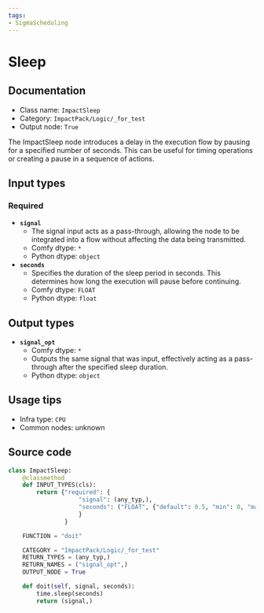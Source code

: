 ```yaml
---
tags:
- SigmaScheduling
---
```


# Sleep
## Documentation
- Class name: `ImpactSleep`
- Category: `ImpactPack/Logic/_for_test`
- Output node: `True`

The ImpactSleep node introduces a delay in the execution flow by pausing for a specified number of seconds. This can be useful for timing operations or creating a pause in a sequence of actions.
## Input types
### Required
- **`signal`**
    - The signal input acts as a pass-through, allowing the node to be integrated into a flow without affecting the data being transmitted.
    - Comfy dtype: `*`
    - Python dtype: `object`
- **`seconds`**
    - Specifies the duration of the sleep period in seconds. This determines how long the execution will pause before continuing.
    - Comfy dtype: `FLOAT`
    - Python dtype: `float`
## Output types
- **`signal_opt`**
    - Comfy dtype: `*`
    - Outputs the same signal that was input, effectively acting as a pass-through after the specified sleep duration.
    - Python dtype: `object`
## Usage tips
- Infra type: `CPU`
- Common nodes: unknown


## Source code
```python
class ImpactSleep:
    @classmethod
    def INPUT_TYPES(cls):
        return {"required": {
                    "signal": (any_typ,),
                    "seconds": ("FLOAT", {"default": 0.5, "min": 0, "max": 3600}),
                    }
                }

    FUNCTION = "doit"

    CATEGORY = "ImpactPack/Logic/_for_test"
    RETURN_TYPES = (any_typ,)
    RETURN_NAMES = ("signal_opt",)
    OUTPUT_NODE = True

    def doit(self, signal, seconds):
        time.sleep(seconds)
        return (signal,)

```
